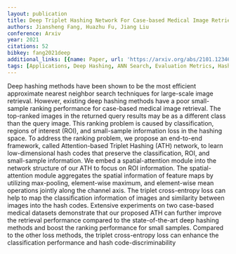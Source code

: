```yaml
---
layout: publication
title: Deep Triplet Hashing Network For Case-based Medical Image Retrieval
authors: Jiansheng Fang, Huazhu Fu, Jiang Liu
conference: Arxiv
year: 2021
citations: 52
bibkey: fang2021deep
additional_links: [{name: Paper, url: 'https://arxiv.org/abs/2101.12346'}]
tags: [Applications, Deep Hashing, ANN Search, Evaluation Metrics, Hashing Methods]
---
```

Deep hashing methods have been shown to be the most efficient approximate
nearest neighbor search techniques for large-scale image retrieval. However,
existing deep hashing methods have a poor small-sample ranking performance for
case-based medical image retrieval. The top-ranked images in the returned query
results may be as a different class than the query image. This ranking problem
is caused by classification, regions of interest (ROI), and small-sample
information loss in the hashing space. To address the ranking problem, we
propose an end-to-end framework, called Attention-based Triplet Hashing (ATH)
network, to learn low-dimensional hash codes that preserve the classification,
ROI, and small-sample information. We embed a spatial-attention module into the
network structure of our ATH to focus on ROI information. The spatial-attention
module aggregates the spatial information of feature maps by utilizing
max-pooling, element-wise maximum, and element-wise mean operations jointly
along the channel axis. The triplet cross-entropy loss can help to map the
classification information of images and similarity between images into the
hash codes. Extensive experiments on two case-based medical datasets
demonstrate that our proposed ATH can further improve the retrieval performance
compared to the state-of-the-art deep hashing methods and boost the ranking
performance for small samples. Compared to the other loss methods, the triplet
cross-entropy loss can enhance the classification performance and hash
code-discriminability